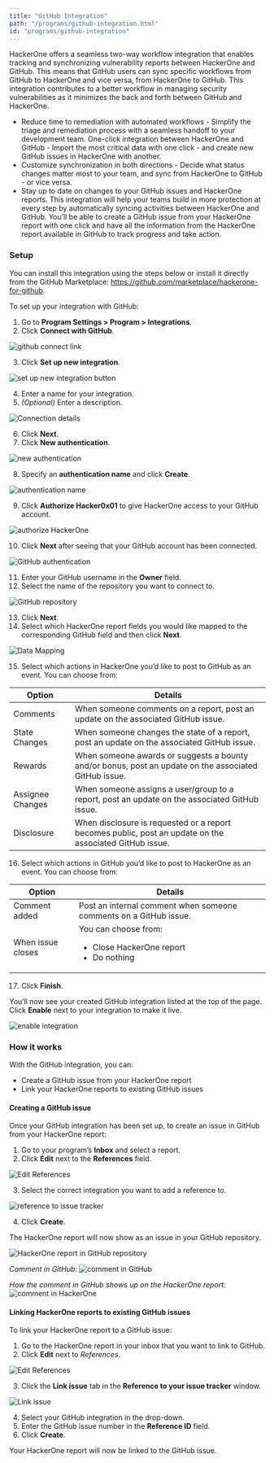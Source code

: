 ```yaml
---
title: "GitHub Integration"
path: "/programs/github-integration.html"
id: "programs/github-integration"
---
```


HackerOne offers a seamless two-way workflow integration that enables tracking and synchronizing vulnerability reports between HackerOne and GitHub. This means that GitHub users can sync specific workflows from GitHub to HackerOne and vice versa, from HackerOne to GitHub. This integration contributes to a better workflow in managing security vulnerabilities as it minimizes the back and forth between GitHub and HackerOne.

- Reduce time to remediation with automated workflows - Simplify the triage and remediation process with a seamless handoff to your development team.
One-click integration between HackerOne and GitHub - Import the most critical data with one click - and create new GitHub issues in HackerOne with another.
- Customize synchronization in both directions - Decide what status changes matter most to your team, and sync from HackerOne to GitHub - or vice versa.
- Stay up to date on changes to your GitHub issues and HackerOne reports. This integration will help your teams build in more protection at every step by automatically syncing activities between HackerOne and GitHub. You’ll be able to create a GitHub issue from your HackerOne report with one click and have all the information from the HackerOne report available in GitHub to track progress and take action.

### Setup
You can install this integration using the steps below or install it directly from the GitHub Marketplace: https://github.com/marketplace/hackerone-for-github.

To set up your integration with GitHub:
1. Go to **Program Settings > Program > Integrations**.
2. Click **Connect with GitHub**.

![github connect link](./images/github-1.png)

3. Click **Set up new integration**.

![set up new integration button](./images/github-2.png)

4. Enter a name for your integration.
5. *(Optional)* Enter a description.

![Connection details](./images/github-3.png)

6. Click **Next**.
7. Click **New authentication**.

![new authentication](./images/github-4.png)

8. Specify an **authentication name** and click **Create**.

![authentication name](./images/github-5.png)

9. Click **Authorize Hacker0x01** to give HackerOne access to your GitHub account.  

![authorize HackerOne](./images/github-6.png)

10. Click **Next** after seeing that your GitHub account has been connected.

![GitHub authentication](./images/github-7.png)

11. Enter your GitHub username in the **Owner** field.
12. Select the name of the repository you want to connect to.

![GitHub repository](./images/github-8.png)

13. Click **Next**.
14. Select which HackerOne report fields you would like mapped to the corresponding GitHub field and then click **Next**.

![Data Mapping](./images/github-9.png)

15. Select which actions in HackerOne you’d like to post to GitHub as an event. You can choose from:

Option | Details
------ | -------
Comments | When someone comments on a report, post an update on the associated GitHub issue.
State Changes | When someone changes the state of a report, post an update on the associated GitHub issue.
Rewards | When someone awards or suggests a bounty and/or bonus, post an update on the associated GitHub issue.
Assignee Changes | When someone assigns a user/group to a report, post an update on the associated GitHub issue.
Disclosure | When disclosure is requested or a report becomes public, post an update on the associated GitHub issue.

16. Select which actions in GitHub you’d like to post to HackerOne as an event. You can choose from:

Option | Details
------ | -------
Comment added | Post an internal comment when someone comments on a GitHub issue.
When issue closes | You can choose from: <br><ul><li>Close HackerOne report</li><li>Do nothing</li>

17. Click **Finish**.

You’ll now see your created GitHub integration listed at the top of the page. Click **Enable** next to your integration to make it live.

![enable integration](./images/github-10.png)

### How it works
With the GitHub integration, you can:
* Create a GitHub issue from your HackerOne report
* Link your HackerOne reports to existing GitHub issues

#### Creating a GitHub issue
Once your GitHub integration has been set up, to create an issue in GitHub from your HackerOne report:
1. Go to your program’s **Inbox** and select a report.
2. Click **Edit** next to the **References** field.

![Edit References](./images/github-11.png)

3. Select the correct integration you want to add a reference to.

![reference to issue tracker](./images/github-12.png)

4. Click **Create**.

The HackerOne report will now show as an issue in your GitHub repository.

![HackerOne report in GitHub repository](./images/github-13.png)

*Comment in GitHub*:
![comment in GitHub](./images/github-14.png)

*How the comment in GitHub shows up on the HackerOne report*:
![comment in HackerOne](./images/github-15.png)

#### Linking HackerOne reports to existing GitHub issues
To link your HackerOne report to a GitHub issue:
1. Go to the HackerOne report in your inbox that you want to link to GitHub.
2. Click **Edit** next to *References*.

![Edit References](./images/github-11.png)

3. Click the **Link issue** tab in the **Reference to your issue tracker** window.

![Link issue](./images/github-16.png)

4. Select your GitHub integration in the drop-down.
5. Enter the GitHub issue number in the **Reference ID** field.
6. Click **Create**.

Your HackerOne report will now be linked to the GitHub issue.  
